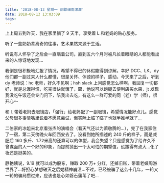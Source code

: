 ```yaml
---
title: '2018-08-13 星期一 间歇细雨濛濛'
date: 2018-08-13 13:03:09
tags:
---
```


上上周五到昨天，我在家里躺了 9 天半，享受着 L 和老妈的贴心服务。

听了一些奶奶辈离奇的往事，艺术果然来源于生活。

听说有人怀孕了之后会一直瞒着公司，直到五六个月时被凡长着眼睛的人都能看出来的人惊讶地发现...

我倒是很积极地汇报了情况，希望不得已的休假能得到谅解。幸好 DCC、LK、dy 他们都一副过来人什么都懂，很是关怀、体谅的样子，感动。今天来了之后，听到 dy 老师说：hc 老师，好久不见啊；hsh slack 上问感觉怎么样啊，我回复一切都好，就是总饿得慌，吃完很快就饿了，囧，他说可以跑腿去便利店买水果，jt 发现我没吃午饭还会专门问下，陪我出去吃，有这么一群可爱的同（老）学（师），很开心～

和 L 带着老妈去眼镜店，「强行」给老妈配了一副眼镜，希望情况能好点儿。感觉父母很多事情嘴里说着不愿意尝试，但实际上临了临了也就半推半就了...

二伯家的冰姐来北京看张杰的演唱会（看天气还以为萧敬腾的...），完了在我家住了一宿，第二天傍晚火车回西安去了。没看到她所描述的 240 斤的样子，而是减肥后 160 多斤、1.72米高的还算可以的体型，我会失望？只是感觉为了给许久不曾谋面的人一个好的印象，而提前抛出一个太可怕的期望值，谎撒得有点大...化了妆还是挺美的。

静艳姨说，9.19 就可以成为股东，赚取 200 万+ 分红，还掉旧账，带着老姨周游世界了...好担心梦想破灭之后她精神崩溃...不过，已经被骗了这么十几年，一轮又一轮的骗局攒过来，应该也是心如磐石蒲苇了吧...
